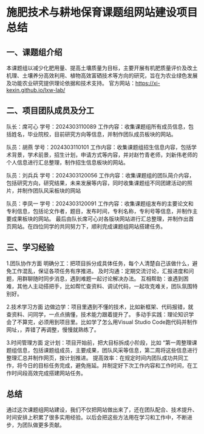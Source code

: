 # 施肥技术与耕地保育课题组网站建设项目总结
## 一、课题组介绍
本课题组以减少化肥用量、提高土壤质量为目标，主要开展有机肥质量评价及改土机理、土壤养分高效利用、植物高效富硒技术等方向的研究，旨在为农业绿色发展及功能农业研究提供理论依据和技术支持。 官方网站：https://xi-kexin.github.io/lxw-lab/

## 二、项目团队成员及分工
队长：席可心
学号：2024303110089
工作内容：收集课题组所有成员信息，包括姓名，毕业院校，目前研究方向等信息，并制作团队成员板块的网站。

队员：胡燕
学号：2024303110101
工作内容：收集课题组招生信息内容，包括学术背景，学术前景，招生计划，申请方式等内容，并对赵竹青老师，刘新伟老师的个人信息进行汇总整理，制作招生信息板块的网站。

队员：刘兵兵
学号：2024303120056
工作内容：收集课题组的团队简介内容，包括研究方向，研究结果，未来发展等内容，同时收集课题组不同团建活动的照片，并制作团队风采板块的网站

队员：李凤一
学号：2024303120091
工作内容：收集课题组发布的主要论文和专利信息，包括论文作者，题目，发布时间，专利名称，专利号等信息，并制作主要成果板块的网站。
最后由队长席可心对各版块网站进行汇总整理，并制作出首页网站。在四位同学的共同努力下，顺利完成课题组网站搭建任务。

## 三、学习经验
1.团队协作方面
明确分工：把项目拆分成具体任务，每个人清楚自己该做什么，避免工作混乱，保证各项任务有序推进。
及时沟通：定期交流讨论，汇报进度和问题，用群聊随时同步消息，遇到难题一起讨论解决办法。
互相帮助：谁遇到困难，其他人主动搭把手，比如帮忙查资料、调试代码，一起攻克难关，团队氛围特别好。

2.技术学习方面
边做边学：项目里遇到不懂的技术，比如新框架、代码报错，就查资料、问同学，一点点搞懂，技术能力跟着提升了。
多动手实践：理论知识学会了不算完，必须用到项目里。比如学了怎么用Visual Studio Code跑代码并制作网址，，弄错了再调整，慢慢就熟练了。

3.时间管理方面
定计划：项目开始前，把大目标拆成小阶段，比如 “第一周整理课题组信息，包括课题组成员，主要成果，团队风采等信息，第二周将这些信息进行整理汇总并制作网页，按计划推进。
提高效率：在规定时间内团队成功共同工作，将今日的目标任务完成，避免拖延。并制定好下次工作内容和工作时间，在工作时间段高效完成搭建网站任务。

## 总结
通过这次课题组网站建设，我们不仅把网站做出来了，还在团队配合、技术提升、时间安排上积累了很多实用经验。以后会把这些方法用在学习和工作中，不断进步，为团队做更多贡献。
